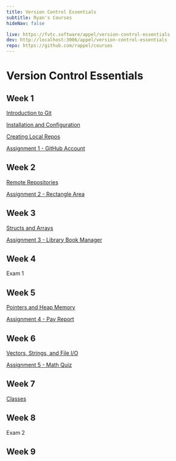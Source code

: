 ```yaml
---
title: Version Control Essentials
subtitle: Ryan's Courses
hideNav: false

live: https://fvtc.software/appel/version-control-essentials
dev: http://localhost:3006/appel/version-control-essentials
repo: https://github.com/rappel/courses
---
```


# Version Control Essentials

## Week 1

[Introduction to Git](/appel/version-control-essentials/intro-to-git)

[Installation and Configuration](/appel/version-control-essentials/install-and-config)

[Creating Local Repos](/appel/version-control-essentials/creating-local-repos)

[Assignment 1 - GitHub Account](/appel/version-control-essentials/assignments/github-account)

## Week 2

[Remote Repositories](/appel/version-control-essentials/remote-repos)

[Assignment 2 - Rectangle Area](/appel/version-control-essentials/assignments/rectangle-area)

## Week 3

[Structs and Arrays](/appel/version-control-essentials/structs-and-arrays)

[Assignment 3 - Library Book Manager](/appel/version-control-essentials/assignments/book-manager)

## Week 4

Exam 1

## Week 5

[Pointers and Heap Memory](/appel/version-control-essentials/pointers-and-heap-memory)

[Assignment 4 - Pay Report](/appel/version-control-essentials/assignments/pay-report)

## Week 6

[Vectors, Strings, and File I/O](/appel/version-control-essentials/vectors-strings-fileio)

[Assignment 5 - Math Quiz](/appel/version-control-essentials/assignments/math-quiz)

## Week 7

[Classes](/appel/version-control-essentials/classes)

## Week 8

Exam 2

## Week 9
